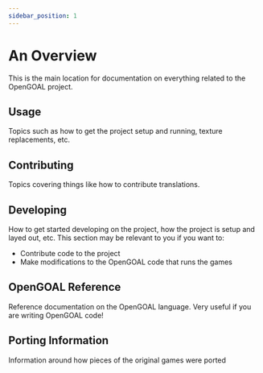 ```yaml
---
sidebar_position: 1
---
```


# An Overview

This is the main location for documentation on everything related to the OpenGOAL project.

## Usage

Topics such as how to get the project setup and running, texture replacements, etc.

## Contributing

Topics covering things like how to contribute translations.

## Developing

How to get started developing on the project, how the project is setup and layed out, etc. This section may be relevant to you if you want to:

- Contribute code to the project
- Make modifications to the OpenGOAL code that runs the games

## OpenGOAL Reference

Reference documentation on the OpenGOAL language. Very useful if you are writing OpenGOAL code!

## Porting Information

Information around how pieces of the original games were ported
